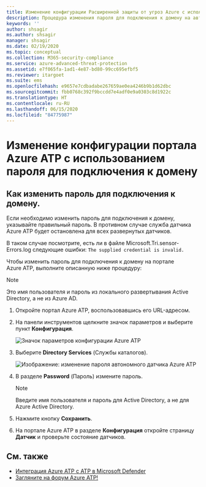 ```yaml
---
title: Изменение конфигурации Расширенной защиты от угроз Azure с использованием пароля для подключения к домену
description: Процедура изменения пароля для подключения к домену на автономном датчике Azure ATP.
keywords: ''
author: shsagir
ms.author: shsagir
manager: shsagir
ms.date: 02/19/2020
ms.topic: conceptual
ms.collection: M365-security-compliance
ms.service: azure-advanced-threat-protection
ms.assetid: e7f065fa-1ad1-4e87-bd80-99cc695efbf5
ms.reviewer: itargoet
ms.suite: ems
ms.openlocfilehash: e9657e7cdbadabe267659ae0ea4246b9b1d62dbc
ms.sourcegitcommit: fbb0768c392f9bccdd7e4adf0e9a0303c8d1922c
ms.translationtype: HT
ms.contentlocale: ru-RU
ms.lasthandoff: 06/15/2020
ms.locfileid: "84775987"
---
```

# <a name="change-azure-atp-portal-configuration---domain-connectivity-password"></a>Изменение конфигурации портала Azure ATP с использованием пароля для подключения к домену

## <a name="change-the-domain-connectivity-password"></a>Как изменить пароль для подключения к домену.

Если необходимо изменить пароль для подключения к домену, указывайте правильный пароль. В противном случае служба датчика Azure ATP будет остановлена для всех развернутых датчиков.

В таком случае посмотрите, есть ли в файле Microsoft.Tri.sensor-Errors.log следующие ошибки: `The supplied credential is invalid.`

Чтобы изменить пароль для подключения к домену на портале Azure ATP, выполните описанную ниже процедуру:

> [!NOTE]
> Это имя пользователя и пароль из локального развертывания Active Directory, а не из Azure AD.

1. Откройте портал Azure ATP, воспользовавшись его URL-адресом.

1. На панели инструментов щелкните значок параметров и выберите пункт **Конфигурация**.

    ![Значок параметров конфигурации Azure ATP](media/atp-config-menu.png)

1. Выберите **Directory Services** (Службы каталогов).

    ![Изображение: изменение пароля автономного датчика Azure ATP](media/directory-services.png)

1. В разделе **Password** (Пароль) измените пароль.

    > [!NOTE]
    > Введите имя пользователя и пароль для Active Directory, а не для Azure Active Directory.

1. Нажмите кнопку **Сохранить**.

1. На портале Azure ATP в разделе **Конфигурация** откройте страницу **Датчик** и проверьте состояние датчиков.

## <a name="see-also"></a>См. также

- [Интеграция Azure ATP с ATP в Microsoft Defender](integrate-wd-atp.md)
- [Загляните на форум Azure ATP!](https://aka.ms/azureatpcommunity)
